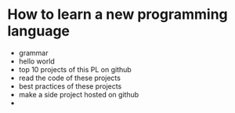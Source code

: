 # How to learn a new programming language

- grammar
- hello world
- top 10 projects of this PL on github
- read the code of these projects
- best practices of these projects
- make a side project hosted on github
- 